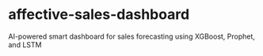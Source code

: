 # affective-sales-dashboard
AI-powered smart dashboard for sales forecasting using XGBoost, Prophet, and LSTM
